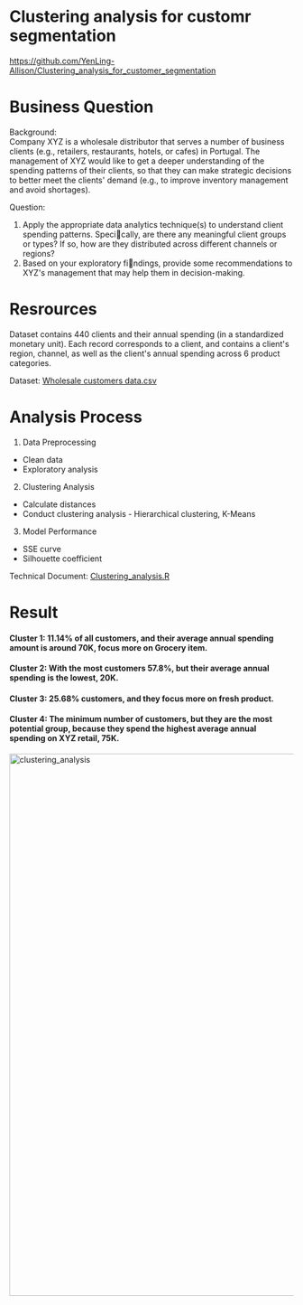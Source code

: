 # Clustering analysis for customr segmentation
https://github.com/YenLing-Allison/Clustering_analysis_for_customer_segmentation

# Business Question
Background:  
Company XYZ is a wholesale distributor that serves a number of business clients (e.g., retailers, restaurants, hotels, or cafes) in Portugal. 
The management of XYZ would like to get a deeper understanding of the spending patterns of their clients, so that they can make strategic decisions to better meet the clients' demand (e.g., to improve inventory management and avoid shortages).

Question:  
1. Apply the appropriate data analytics technique(s) to understand client spending patterns. Specically, are there any meaningful client groups or types? If so, how are they
distributed across different channels or regions?
2. Based on your exploratory findings, provide some recommendations to XYZ's management that may help them in decision-making.

# Resrources
Dataset contains 440 clients and their annual spending (in a standardized monetary unit). Each record corresponds to a client, and contains a client's region, channel, as well as the client's annual spending across 6 product categories.  

Dataset: [Wholesale customers data.csv](https://github.com/YenLing-Allison/Clustering_analysis_for_customer_segmentation/blob/8df230f5f9b0ec85906089c8c89e10cd7f4ad8d3/Wholesale%20customers%20data.csv)

# Analysis Process 
1. Data Preprocessing
-  Clean data
-  Exploratory analysis
2. Clustering Analysis
-  Calculate distances
-  Conduct clustering analysis - Hierarchical clustering, K-Means
3. Model Performance
-  SSE curve
-  Silhouette coefficient
  
Technical Document: [Clustering_analysis.R](https://github.com/YenLing-Allison/Clustering_analysis_for_customer_segmentation/blob/8df230f5f9b0ec85906089c8c89e10cd7f4ad8d3/Clustering_analysis.R)

# Result
#### Cluster 1: 11.14% of all customers, and their average annual spending amount is around 70K, focus more on Grocery item.
#### Cluster 2: With the most customers 57.8%, but their average annual spending is the lowest, 20K.
#### Cluster 3: 25.68% customers, and they focus more on fresh product.
#### Cluster 4: The minimum number of customers, but they are the most potential group, because they spend the highest average annual spending on XYZ retail, 75K.
<img width="960" alt="clustering_analysis" src="https://github.com/YenLing-Allison/Clustering_analysis_for_customer_segmentation/assets/144725779/122c83c6-5523-4a78-bbe8-bd5b21be2fb4">

